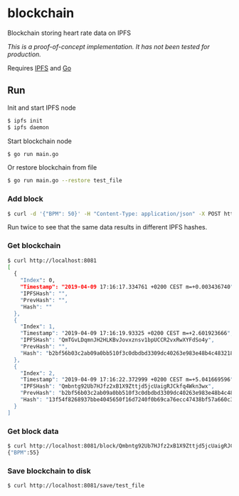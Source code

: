 # blockchain
Blockchain storing heart rate data on IPFS

_This is a proof-of-concept implementation. It has not been tested for production._

Requires [IPFS](https://docs.ipfs.io/introduction/install/) and [Go](https://golang.org/doc/install)

## Run
Init and start IPFS node
```sh
$ ipfs init
$ ipfs daemon
```

Start blockchain node
```sh
$ go run main.go
```

Or restore blockchain from file
```sh
$ go run main.go --restore test_file
```

### Add block
```sh
$ curl -d '{"BPM": 50}' -H "Content-Type: application/json" -X POST http://localhost:8081
```

Run twice to see that the same data results in different IPFS hashes.

### Get blockchain
```sh
$ curl http://localhost:8081
[
  {
    "Index": 0,
    "Timestamp": "2019-04-09 17:16:17.334761 +0200 CEST m=+0.003436740",
    "IPFSHash": "",
    "PrevHash": "",
    "Hash": ""
  },
  {
    "Index": 1,
    "Timestamp": "2019-04-09 17:16:19.93325 +0200 CEST m=+2.601923666",
    "IPFSHash": "QmTGvLDqmnJH2HLKBvJovxznsv1bpUCCR2vxRwXYFdSo4y",
    "PrevHash": "",
    "Hash": "b2bf56b03c2ab09a0bb510f3c0dbdbd3309dc40263e983e48b4c48321891ca32"
  },
  {
    "Index": 2,
    "Timestamp": "2019-04-09 17:16:22.372999 +0200 CEST m=+5.041669596",
    "IPFSHash": "Qmbntg92Ub7HJfz2xB1X9Zttjd5jcUaigRJCkfq4Wkn3wx",
    "PrevHash": "b2bf56b03c2ab09a0bb510f3c0dbdbd3309dc40263e983e48b4c48321891ca32",
    "Hash": "13f54f8268937bbe4045650f16d7240f0b69ca76ecc47438bf57a660c34fa5f4"
  }
]
```

### Get block data
```sh
$ curl http://localhost:8081/block/Qmbntg92Ub7HJfz2xB1X9Zttjd5jcUaigRJCkfq4Wkn3wx
{"BPM":55}
```

### Save blockchain to disk
```sh
$ curl http://localhost:8081/save/test_file
```
